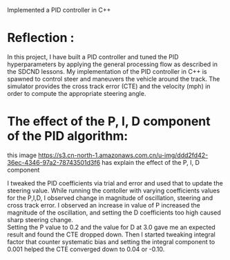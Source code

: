 Implemented a PID controller in C++

# Reflection : 

In this project, I have built a PID controller and tuned the PID hyperparameters by applying the general processing flow as described in the SDCND lessons.
My implementation of the PID controller in C++ is spawned to control steer and maneuvers the vehicle around the track. The simulator provides the cross track error (CTE) and the velocity (mph) in order to compute the appropriate steering angle.

# The effect of the P, I, D component of the PID algorithm: 

this image https://s3.cn-north-1.amazonaws.com.cn/u-img/ddd2fd42-36ec-4346-97a2-78743501d3f6 has explain the effect of the P, I, D component

I tweaked the PID coefficients via trial and error and used that to update the steering value.
While running the contoller with varying coefficients values for the P,I,D, I observed change in magnitude of oscillation, steering and cross track error. 
I observed an increase in value of P increased the magnitude of the oscillation, and setting the D coefficients too high caused sharp steering change.  
Setting the P value to 0.2 and the value for D at 3.0 gave me an expected result and found the CTE dropped down.
Then I started tweaking integral factor that counter systematic bias and setting the integral component to 0.001 helped the CTE converged down to 0.04 or -0.10.




 
 